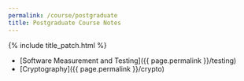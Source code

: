 ```yaml
---
permalink: /course/postgraduate
title: Postgraduate Course Notes
---
```


{% include title_patch.html %}


- [Software Measurement and Testing]({{ page.permalink }}/testing)
- [Cryptography]({{ page.permalink }}/crypto)